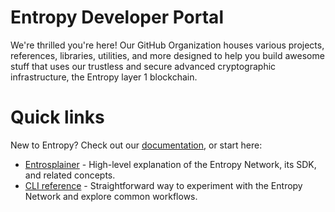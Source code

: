 # Entropy Developer Portal

We're thrilled you're here! Our GitHub Organization houses various projects, references, libraries, utilities, and more designed to help you build awesome stuff that uses our trustless and secure advanced cryptographic infrastructure, the Entropy layer 1 blockchain.

# Quick links

New to Entropy? Check out our [documentation](https://docs.entropy.xyz/), or start here:

* [Entrosplainer](https://docs.entropy.xyz/basics/entrosplainer) - High-level explanation of the Entropy Network, its SDK, and related concepts.
* [CLI reference](https://docs.entropy.xyz/reference/cli) - Straightforward way to experiment with the Entropy Network and explore common workflows.
